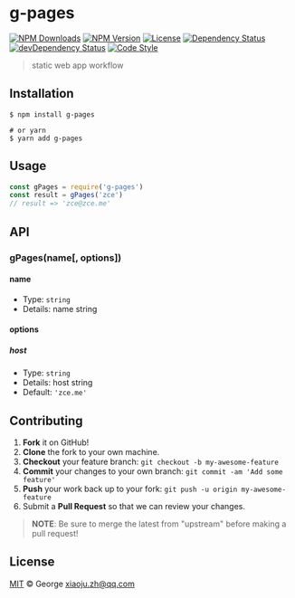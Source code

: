 # g-pages

[![NPM Downloads][downloads-image]][downloads-url]
[![NPM Version][version-image]][version-url]
[![License][license-image]][license-url]
[![Dependency Status][dependency-image]][dependency-url]
[![devDependency Status][devdependency-image]][devdependency-url]
[![Code Style][style-image]][style-url]

> static web app workflow

## Installation

```shell
$ npm install g-pages

# or yarn
$ yarn add g-pages
```

## Usage

<!-- TODO: Introduction of API use -->

```javascript
const gPages = require('g-pages')
const result = gPages('zce')
// result => 'zce@zce.me'
```

## API

<!-- TODO: Introduction of API -->

### gPages(name[, options])

#### name

- Type: `string`
- Details: name string

#### options

##### host

- Type: `string`
- Details: host string
- Default: `'zce.me'`

## Contributing

1. **Fork** it on GitHub!
2. **Clone** the fork to your own machine.
3. **Checkout** your feature branch: `git checkout -b my-awesome-feature`
4. **Commit** your changes to your own branch: `git commit -am 'Add some feature'`
5. **Push** your work back up to your fork: `git push -u origin my-awesome-feature`
6. Submit a **Pull Request** so that we can review your changes.

> **NOTE**: Be sure to merge the latest from "upstream" before making a pull request!

## License

[MIT](LICENSE) &copy; George <xiaoju.zh@qq.com>



[downloads-image]: https://img.shields.io/npm/dm/g-pages.svg
[downloads-url]: https://npmjs.org/package/g-pages
[version-image]: https://img.shields.io/npm/v/g-pages.svg
[version-url]: https://npmjs.org/package/g-pages
[license-image]: https://img.shields.io/github/license/George/g-pages.svg
[license-url]: https://github.com/George/g-pages/blob/master/LICENSE
[dependency-image]: https://img.shields.io/david/George/g-pages.svg
[dependency-url]: https://david-dm.org/George/g-pages
[devdependency-image]: https://img.shields.io/david/dev/George/g-pages.svg
[devdependency-url]: https://david-dm.org/George/g-pages?type=dev
[style-image]: https://img.shields.io/badge/code_style-standard-brightgreen.svg
[style-url]: https://standardjs.com
